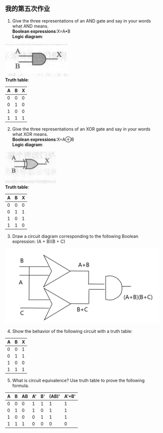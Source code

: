 ## 我的第五次作业
1) Give the three representations of an AND gate and say in your
words what AND means.
<br/>**Boolean expressions**:X=A•B
<br/>**Logic diagram**:

![](images\hw05\1.PNG)
<br/>**Truth table**:

| A            |   B               |  X    |
|:-------------|:------------------|:------|
| 0         | 0 | 0  |
| 0 | 1   | 0  |
| 1  | 0  | 0   |
| 1  | 1 | 1  |


2) Give the three representations of an XOR gate and say in your
words what XOR means.
<br/>**Boolean expressions**:X=A⊕B
<br/>**Logic diagram**:

![](images\hw05\2.PNG)
<br/>**Truth table**:

| A            |   B               |  X    |
|:-------------|:------------------|:------|
| 0         | 0 | 0  |
| 0 | 1   | 1  |
| 1  | 0  | 1   |
| 1  | 1 | 0  |

3) Draw a circuit diagram corresponding to the following Boolean
expression: (A + B)(B + C)

![](images\hw05\3.png)

4) Show the behavior of the following circuit with a truth table:

| A            |   B               |  X    |
|:-------------|:------------------|:------|
| 0         | 0 | 1  |
| 0 | 1   | 1  |
| 1  | 0  | 0   |
| 1  | 1 | 1  |

5) What is circuit equivalence? Use truth table to prove the
following formula.


| A       |   B          |  AB    | A'  | B' |  (AB)'  |  A'+B'
|:-------------|:------------------|:------|:----|:-----|:-----|:-----|
| 0         | 0 | 0  | 1 | 1 | 1  |  1 |
| 0 | 1   | 0  | 1 | 0 | 1 | 1 |
| 1  | 0  | 0   | 0 | 1 | 1 | 1 |
| 1  | 1 | 1  | 0 | 0 | 0 | 0 |
